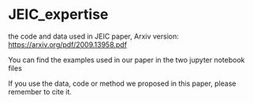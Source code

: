# JEIC_expertise
the code and data used in JEIC paper, Arxiv version: https://arxiv.org/pdf/2009.13958.pdf

You can find the examples used in our paper in the two jupyter notebook files

If you use the data, code or method we proposed in this paper, please remember to cite it. 
